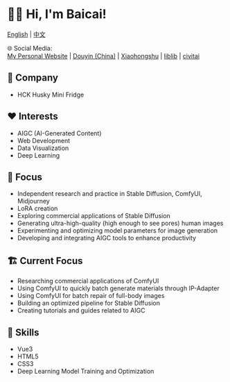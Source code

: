 # 👋🏻 Hi, I'm Baicai!

[English](/README.md) | [中文](/Chinese.md)

🌐 Social Media:  
[My Personal Website](https://www.zhengjiyuan.top) | [Douyin (China)](https://www.douyin.com/user/MS4wLjABAAAA478CnKTrQH1n87AkVVEPcwKV-MQsyUQwnxzGLDm_LA0) | [Xiaohongshu](https://www.xiaohongshu.com/user/profile/5fc2948e0000000001000b4e?xhsshare=CopyLink&appuid=5fc2948e0000000001000b4e&apptime=1716350434) | [liblib](https://www.liblib.art/userpage/c0e1c819d36c4bce9b077e04f9eaf693/publish/image) | [civitai](https://civitai.com/user/1637083533489/posts)

## 💼 Company
- HCK Husky Mini Fridge

## ❤️ Interests
- AIGC (AI-Generated Content)
- Web Development
- Data Visualization
- Deep Learning

## 🤖 Focus
- Independent research and practice in Stable Diffusion, ComfyUI, Midjourney
- LoRA creation
- Exploring commercial applications of Stable Diffusion
- Generating ultra-high-quality (high enough to see pores) human images
- Experimenting and optimizing model parameters for image generation
- Developing and integrating AIGC tools to enhance productivity

## 🏗️ Current Focus
- Researching commercial applications of ComfyUI
- Using ComfyUI to quickly batch generate materials through IP-Adapter
- Using ComfyUI for batch repair of full-body images
- Building an optimized pipeline for Stable Diffusion
- Creating tutorials and guides related to AIGC

## 🌟 Skills
- Vue3
- HTML5
- CSS3
- Deep Learning Model Training and Optimization

